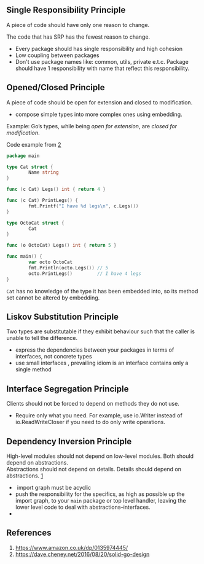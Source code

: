 
## Single Responsibility Principle

A piece of code should have only one reason to change.

The code that has SRP has the fewest reason to change. 

- Every package should has single responsibility and high cohesion
- Low coupling between packages
- Don't use package names like: common, utils, private e.t.c. Package should have 1 responsibility with name that reflect this responsibility.   

## Opened/Closed Principle
A piece of code should  be open for extension and closed to modification. 
- compose simple types into more complex ones using embedding.

Example: Go’s types, while being _open for extension_, are _closed for modification_.

Code example from [2](#references)
```go
package main

type Cat struct {
        Name string
}

func (c Cat) Legs() int { return 4 }

func (c Cat) PrintLegs() {
        fmt.Printf("I have %d legs\n", c.Legs())
}

type OctoCat struct {
        Cat
}

func (o OctoCat) Legs() int { return 5 }

func main() {
        var octo OctoCat
        fmt.Println(octo.Legs()) // 5
        octo.PrintLegs()         // I have 4 legs
}
```
`Cat` has no knowledge of the type it has been embedded into, so its method set cannot be altered by embedding.

## Liskov Substitution Principle
Two types are substitutable if they exhibit behaviour such that the caller is unable to tell the difference.

- express the dependencies between your packages in terms of interfaces, not concrete types
- use  small interfaces , prevailing idiom is an interface contains only a single method
## Interface Segregation Principle

Clients should not be forced to depend on methods they do not use.

- Require only what you need. For example,  use io.Writer instead of io.ReadWriteCloser if you need to do only write operations. 

## Dependency Inversion Principle
High-level modules should not depend on low-level modules. Both should depend on abstractions.  
Abstractions should not depend on details. Details should depend on abstractions. [1](#references)

-  import graph must be acyclic
-  push the responsibility for the specifics, as high as possible up the import graph, to your `main` package or top level handler, leaving the lower level code to deal with abstractions–interfaces.
- 
## References
1. https://www.amazon.co.uk/dp/0135974445/
2. https://dave.cheney.net/2016/08/20/solid-go-design